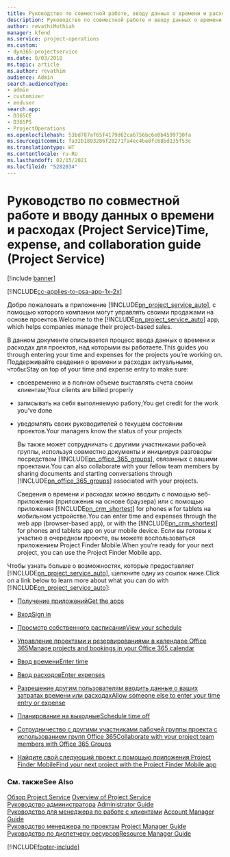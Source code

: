 ```yaml
---
title: Руководство по совместной работе, вводу данных о времени и расходах
description: Руководство по совместной работе и вводу данных о времени и расходах в Project Service
author: revathiMuthiah
manager: kfend
ms.service: project-operations
ms.custom:
- dyn365-projectservice
ms.date: 8/03/2018
ms.topic: article
ms.author: revathim
audience: Admin
search.audienceType:
- admin
- customizer
- enduser
search.app:
- D365CE
- D365PS
- ProjectOperations
ms.openlocfilehash: 53bd787af65f4179d62ca6756bc6e8b4599730fa
ms.sourcegitcommit: fa32b1893286f20271fa4ec4be8fc68bd135f53c
ms.translationtype: HT
ms.contentlocale: ru-RU
ms.lasthandoff: 02/15/2021
ms.locfileid: "5282034"
---
```

# <a name="time-expense-and-collaboration-guide-project-service"></a><span data-ttu-id="9355b-103">Руководство по совместной работе и вводу данных о времени и расходах (Project Service)</span><span class="sxs-lookup"><span data-stu-id="9355b-103">Time, expense, and collaboration guide (Project Service)</span></span>

[!include [banner](../includes/psa-now-project-operations.md)]

[!INCLUDE[cc-applies-to-psa-app-1x-2x](../includes/cc-applies-to-psa-app-1x-2x.md)]

<span data-ttu-id="9355b-104">Добро пожаловать в приложение [!INCLUDE[pn_project_service_auto](../includes/pn-project-service-auto.md)], с помощью которого компании могут управлять своими продажами на основе проектов.</span><span class="sxs-lookup"><span data-stu-id="9355b-104">Welcome to the [!INCLUDE[pn_project_service_auto](../includes/pn-project-service-auto.md)] app, which helps companies manage their project-based sales.</span></span> 
  
 <span data-ttu-id="9355b-105">В данном документе описывается процесс ввода данных о времени и расходах для проектов, над которыми вы работаете.</span><span class="sxs-lookup"><span data-stu-id="9355b-105">This guides you through entering your time and expenses for the projects you’re working on.</span></span> <span data-ttu-id="9355b-106">Поддерживайте сведения о времени и расходах актуальными, чтобы:</span><span class="sxs-lookup"><span data-stu-id="9355b-106">Stay on top of your time and expense entry to make sure:</span></span>  
  
- <span data-ttu-id="9355b-107">своевременно и в полном объеме выставлять счета своим клиентам;</span><span class="sxs-lookup"><span data-stu-id="9355b-107">Your clients are billed properly</span></span>  
  
- <span data-ttu-id="9355b-108">записывать на себя выполняемую работу;</span><span class="sxs-lookup"><span data-stu-id="9355b-108">You get credit for the work you’ve done</span></span>  
  
- <span data-ttu-id="9355b-109">уведомлять своих руководителей о текущем состоянии проектов.</span><span class="sxs-lookup"><span data-stu-id="9355b-109">Your managers know the status of your projects</span></span>  
  
  <span data-ttu-id="9355b-110">Вы также может сотрудничать с другими участниками рабочей группы, используя совместно документы и инициируя разговоры посредством [!INCLUDE[pn_office_365_groups](../includes/pn-office-365-groups.md)], связанных с вашими проектами.</span><span class="sxs-lookup"><span data-stu-id="9355b-110">You can also collaborate with your fellow team members by sharing documents and starting conversations through [!INCLUDE[pn_office_365_groups](../includes/pn-office-365-groups.md)] associated with your projects.</span></span>  
  
  <span data-ttu-id="9355b-111">Сведения о времени и расходах можно вводить с помощью веб-приложения (приложения на основе браузера) или с помощью приложения [!INCLUDE[pn_crm_shortest](../includes/pn-crm-shortest.md)] for phones и for tablets на мобильном устройстве.</span><span class="sxs-lookup"><span data-stu-id="9355b-111">You can enter time and expenses through the web app (browser-based app), or with the [!INCLUDE[pn_crm_shortest](../includes/pn-crm-shortest.md)] for phones and tablets app on your mobile device.</span></span> <span data-ttu-id="9355b-112">Если вы готовы к участию в очередном проекте, вы можете воспользоваться приложением Project Finder Mobile.</span><span class="sxs-lookup"><span data-stu-id="9355b-112">When you’re ready for your next project, you can use the Project Finder Mobile app.</span></span>  
  
<span data-ttu-id="9355b-113">Чтобы узнать больше о возможностях, которые предоставляет [!INCLUDE[pn_project_service_auto](../includes/pn-project-service-auto.md)], щелкните одну из ссылок ниже.</span><span class="sxs-lookup"><span data-stu-id="9355b-113">Click on a link below to learn more about what you can do with [!INCLUDE[pn_project_service_auto](../includes/pn-project-service-auto.md)]:</span></span>  
  
-   [<span data-ttu-id="9355b-114">Получение приложений</span><span class="sxs-lookup"><span data-stu-id="9355b-114">Get the apps</span></span>](../psa/get-apps.md)  
  
-   [<span data-ttu-id="9355b-115">Вход</span><span class="sxs-lookup"><span data-stu-id="9355b-115">Sign in</span></span>](../psa/sign-in.md)  
  
-   [<span data-ttu-id="9355b-116">Просмотр собственного расписания</span><span class="sxs-lookup"><span data-stu-id="9355b-116">View your schedule</span></span>](../psa/view-schedule.md)  
  
-   [<span data-ttu-id="9355b-117">Управление проектами и резервированиями в календаре Office 365</span><span class="sxs-lookup"><span data-stu-id="9355b-117">Manage projects and bookings in your Office 365 calendar</span></span>](../psa/manage-project-bookings-office-365-calendar.md)  
  
-   [<span data-ttu-id="9355b-118">Ввод времени</span><span class="sxs-lookup"><span data-stu-id="9355b-118">Enter time</span></span>](../psa/enter-time.md)  
  
-   [<span data-ttu-id="9355b-119">Ввод расходов</span><span class="sxs-lookup"><span data-stu-id="9355b-119">Enter expenses</span></span>](../psa/enter-expenses.md)  
  
-   [<span data-ttu-id="9355b-120">Разрешение другим пользователям вводить данные о ваших затратах времени или расходах</span><span class="sxs-lookup"><span data-stu-id="9355b-120">Allow someone else to enter your time entry or expense</span></span>](../psa/allow-someone-else-enter-time-entry-expense.md)  
  
-   [<span data-ttu-id="9355b-121">Планирование на выходные</span><span class="sxs-lookup"><span data-stu-id="9355b-121">Schedule time off</span></span>](../psa/schedule-time-off.md)  
  
-   [<span data-ttu-id="9355b-122">Сотрудничество с другими участниками рабочей группы проекта с использованием групп Office 365</span><span class="sxs-lookup"><span data-stu-id="9355b-122">Collaborate with your project team members with Office 365 Groups</span></span>](../psa/collaborate-project-team-members-office-365-groups.md)  
  
-   [<span data-ttu-id="9355b-123">Найдите свой следующий проект с помощью приложения Project Finder Mobile</span><span class="sxs-lookup"><span data-stu-id="9355b-123">Find your next project with the Project Finder Mobile app</span></span>](../psa/find-next-project-finder-mobile-app.md)  
  
### <a name="see-also"></a><span data-ttu-id="9355b-124">См. также</span><span class="sxs-lookup"><span data-stu-id="9355b-124">See Also</span></span>  
 <span data-ttu-id="9355b-125">[Обзор Project Service](../psa/overview.md) </span><span class="sxs-lookup"><span data-stu-id="9355b-125">[Overview of Project Service](../psa/overview.md) </span></span>  
 <span data-ttu-id="9355b-126">[Руководство администратора](../psa/admin-guide.md) </span><span class="sxs-lookup"><span data-stu-id="9355b-126">[Administrator Guide](../psa/admin-guide.md) </span></span>  
 <span data-ttu-id="9355b-127">[Руководство для менеджера по работе с клиентами](../psa/account-manager-guide.md) </span><span class="sxs-lookup"><span data-stu-id="9355b-127">[Account Manager Guide](../psa/account-manager-guide.md) </span></span>  
 <span data-ttu-id="9355b-128">[Руководство менеджера по проектам](../psa/project-manager-guide.md) </span><span class="sxs-lookup"><span data-stu-id="9355b-128">[Project Manager Guide](../psa/project-manager-guide.md) </span></span>  
 [<span data-ttu-id="9355b-129">Руководство по диспетчеру ресурсов</span><span class="sxs-lookup"><span data-stu-id="9355b-129">Resource Manager Guide</span></span>](../psa/resource-manager-guide.md)   


[!INCLUDE[footer-include](../includes/footer-banner.md)]